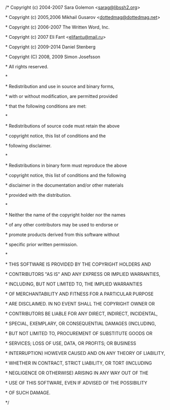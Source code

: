 /\* Copyright \(c\) 2004-2007 Sara Golemon &lt;sarag@libssh2.org&gt;

 \* Copyright \(c\) 2005,2006 Mikhail Gusarov &lt;dottedmag@dottedmag.net&gt;

 \* Copyright \(c\) 2006-2007 The Written Word, Inc.

 \* Copyright \(c\) 2007 Eli Fant &lt;elifantu@mail.ru&gt;

 \* Copyright \(c\) 2009-2014 Daniel Stenberg

 \* Copyright \(C\) 2008, 2009 Simon Josefsson

 \* All rights reserved.

 \*

 \* Redistribution and use in source and binary forms,

 \* with or without modification, are permitted provided

 \* that the following conditions are met:

 \*

 \*   Redistributions of source code must retain the above

 \*   copyright notice, this list of conditions and the

 \*   following disclaimer.

 \*

 \*   Redistributions in binary form must reproduce the above

 \*   copyright notice, this list of conditions and the following

 \*   disclaimer in the documentation and/or other materials

 \*   provided with the distribution.

 \*

 \*   Neither the name of the copyright holder nor the names

 \*   of any other contributors may be used to endorse or

 \*   promote products derived from this software without

 \*   specific prior written permission.

 \*

 \* THIS SOFTWARE IS PROVIDED BY THE COPYRIGHT HOLDERS AND

 \* CONTRIBUTORS "AS IS" AND ANY EXPRESS OR IMPLIED WARRANTIES,

 \* INCLUDING, BUT NOT LIMITED TO, THE IMPLIED WARRANTIES

 \* OF MERCHANTABILITY AND FITNESS FOR A PARTICULAR PURPOSE

 \* ARE DISCLAIMED. IN NO EVENT SHALL THE COPYRIGHT OWNER OR

 \* CONTRIBUTORS BE LIABLE FOR ANY DIRECT, INDIRECT, INCIDENTAL,

 \* SPECIAL, EXEMPLARY, OR CONSEQUENTIAL DAMAGES \(INCLUDING,

 \* BUT NOT LIMITED TO, PROCUREMENT OF SUBSTITUTE GOODS OR

 \* SERVICES; LOSS OF USE, DATA, OR PROFITS; OR BUSINESS

 \* INTERRUPTION\) HOWEVER CAUSED AND ON ANY THEORY OF LIABILITY,

 \* WHETHER IN CONTRACT, STRICT LIABILITY, OR TORT \(INCLUDING

 \* NEGLIGENCE OR OTHERWISE\) ARISING IN ANY WAY OUT OF THE

 \* USE OF THIS SOFTWARE, EVEN IF ADVISED OF THE POSSIBILITY

 \* OF SUCH DAMAGE.

 \*/



